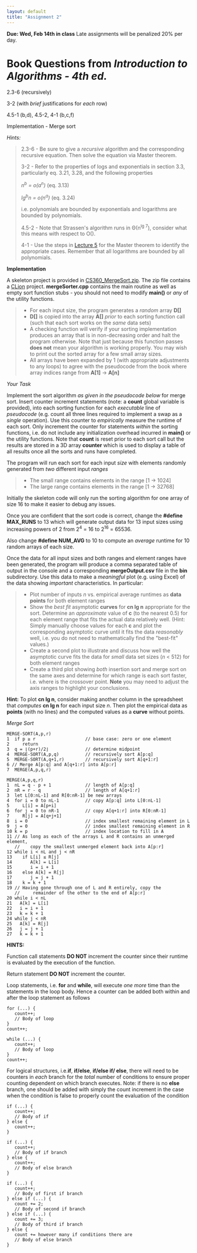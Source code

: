 ```yaml
---
layout: default
title: "Assignment 2"
---
```


**Due: Wed, Feb 14th in class** Late assignments will be penalized 20% per day.

Book Questions from *Introduction to Algorithms - 4th ed.*
==========================================================

2.3-6 (recursively)

3-2 (with *brief* justifications for *each* row)

4.5-1 (b,d), 4.5-2, 4-1 (b,c,f)

Implementation - Merge sort

*Hints:*

> 2.3-6 - Be sure to give a *recursive* algorithm and the corresponding recursive equation. Then solve the equation via Master theorem.
>
> 3-2 - Refer to the properties of logs and exponentials in section 3.3, particularly eq. 3.21, 3.28, and the following properties
>
> *n<sup>b</sup> = o(a<sup>n</sup>)*  (eq. 3.13)
>
> *lg<sup>b</sup>n = o(n<sup>a</sup>)*   (eq. 3.24)
>
> i.e. polynomials are bounded by exponentials and logarithms are bounded by polynomials.
>
> 4.5-2 - Note that Strassen's algorithm runs in Θ(n<sup>lg 7</sup>), consider what this means with respect to O().
>
> 4-1 - Use the steps in [Lecture 5](../lectures/lecture05.html) for the Master theorem to identify the appropriate cases. Remember that all logarithms are bounded by all polynomials.

**Implementation**

A skeleton project is provided in [CS360\_MergeSort.zip](../assign/src/CS360_MergeSort.zip). The zip file contains a [CLion](https://www.jetbrains.com/clion/) project. **mergeSorter.cpp** contains the main routine as well as empty sort function stubs - you should not need to modify **main()** or *any* of the utility functions.

> -   For each input size, the program generates a *random* array **D[]**
> -   **D[]** is copied into the array **A[]** *prior* to each sorting function call (such that each sort works on the *same* data sets)
> -   A checking function will verify if your sorting implementation produces an array that is in non-decreasing order and halt the program otherwise. Note that just because this function passes **does not** mean your algorithm is working properly. You may wish to print out the sorted array for a few small array sizes.
> -   All arrays have been expanded by 1 (with appropriate adjustments to any loops) to agree with the pseudocode from the book where array indices range from **A[1]** -\> **A[n]**

*Your Task*

Implement the sort algorithm *as given in the pseudocode below* for merge sort. Insert counter increment statements (note: a **count** global variable is provided), into each sorting function for each *executable* line of *pseudocode* (e.g. count all three lines required to implement a swap as a *single* operation). Use this counter to *empirically* measure the runtime of each sort. Only increment the counter for statements *within* the sorting functions, i.e. do not include any initialization overhead incurred in **main()** or the utility functions. Note that **count** is reset prior to each sort call but the results are stored in a 3D array **counter** which is used to display a table of all results once all the sorts and runs have completed.

The program will run each sort for each input *size* with elements randomly generated from *two* different input *ranges* 

> -   The small range contains elements in the range [1 -\> 1024]
> -   The large range contains elements in the range [1 -\> 32768]

Initially the skeleton code will only run the sorting algorithm for one array of size 16 to make it easier to debug any issues. 

Once you are confident that the sort code is correct, change the **\#define MAX\_RUNS** to 13 which will generate output data for 13 input sizes using increasing powers of 2 from 2<sup>4</sup> = 16 to 2<sup>16</sup> = 65536. 

Also change **\#define NUM\_AVG** to 10 to compute an *average* runtime for 10 random arrays of each size.

Once the data for all input sizes and both ranges and element ranges have been generated, the program will produce a comma separated table of output in the console and a corresponding **mergeOutput.csv** file in the **bin** subdirectory. Use this data to make a *meaningful* plot (e.g. using Excel) of the data showing *important* characteristics. In particular:

> -   Plot number of inputs *n* vs. empirical average runtimes as **data points** for both element ranges
> -   Show the *best fit* asymptotic **curves** for **cn lg n** appropriate for the sort. Determine an *approximate* value of **c** (to the nearest 0.5) for each element range that fits the actual data relatively well. (Hint: Simply manually choose values for each **c** and plot the corresponding asymptotic curve until it fits the data *reasonably* well, i.e. you do not need to mathematically find the "best-fit" values.)
> -   Create a second plot to illustrate and discuss how well the asymptotic curve fits the data for *small* data set sizes (*n* < 512) for both element ranges
> -   Create a third plot showing *both* insertion sort and merge sort on the same axes and determine for which range is each sort faster, i.e. where is the crossover point. **Note** you may need to adjust the axis ranges to highlight your conclusions. 

**Hint:** To plot **cn lg n**, consider making another column in the spreadsheet that *computes* **cn lg n** for each input size *n*. Then plot the empirical data as **points** (with no lines) and the computed values as a **curve** without points.

*Merge Sort*

    MERGE-SORT(A,p,r)
    1  if p ≥ r                   // base case: zero or one element
    2     return
    3  q = ⌊(p+r)/2⌋              // determine midpoint
    4  MERGE-SORT(A,p,q)          // recursively sort A[p:q]
    5  MERGE-SORT(A,q+1,r)        // recursively sort A[q+1:r]
    6 // Merge A[p:q] and A[q+1:r] into A[p:r]
    7  MERGE(A,p,q,r)

    MERGE(A,p,q,r)
    1  nL = q - p + 1             // length of A[p:q]
    2  nR = r - q                 // length of A[q+1:r]
    3  let L[0:nL-1] and R[0:nR-1] be new arrays
    4  for i = 0 to nL-1          // copy A[p:q] into L[0:nL-1]
    5     L[i] = A[p+i]
    6  for j = 0 to nR-1          // copy A[q+1:r] into R[0:nR-1]
    7     R[j] = A[q+j+1]
    8  i = 0                      // index smallest remaining element in L
    9  j = 0                      // index smallest remaining element in R
    10 k = p                      // index location to fill in A
    11 // As long as each of the arrays L and R contains an unmerged element,
       //    copy the smallest unmerged element back into A[p:r]
    12 while i < nL and j < nR
    13    if L[i] ≤ R[j]
    14       A[k] = L[i]
    15       i = i + 1
    16    else A[k] = R[j]
    17       j = j + 1
    18    k = k + 1
    19 // Having gone through one of L and R entirely, copy the
       //     remainder of the other to the end of A[p:r]
    20 while i < nL
    21   A[k] = L[i]
    22   i = i + 1
    23   k = k + 1
    24 while j < nR
    25   A[k] = R[j]
    26   j = j + 1
    27   k = k + 1

**HINTS:**

Function call statements **DO NOT** increment the counter since their runtime is evaluated by the execution of the function.

Return statement **DO NOT** increment the counter.

Loop statements, i.e. **for** and **while**, will execute *one more* time than the statements in the loop body. Hence a counter can be added both within and after the loop statement as follows

    for (...) {
       count++;
       // Body of loop
    }
    count++;
    
    while (...) {
       count++;
       // Body of loop
    }
    count++;
        
For logical structures, i.e.**if**, **if/else**, **if/else if/ else**, there will need to be counters in *each* branch for the *total* number of conditions to ensure proper counting dependent on which branch executes. Note: if there is no **else** branch, one should be added with simply the count increment in the case when the condition is false to properly count the evaluation of the condition 

    if (...) {
       count++;
       // Body of if
    } else {
       count++;
    }
    
    if (...) {
       count++;
       // Body of if branch
    } else {
       count++;
       // Body of else branch
    }

    if (...) {
       count++;
       // Body of first if branch
    } else if (...) {
       count += 2;
       // Body of second if branch
    } else if (...) {
       count += 3;
       // Body of third if branch
    } else {
       count += however many if conditions there are
       // Body of else branch
    }
